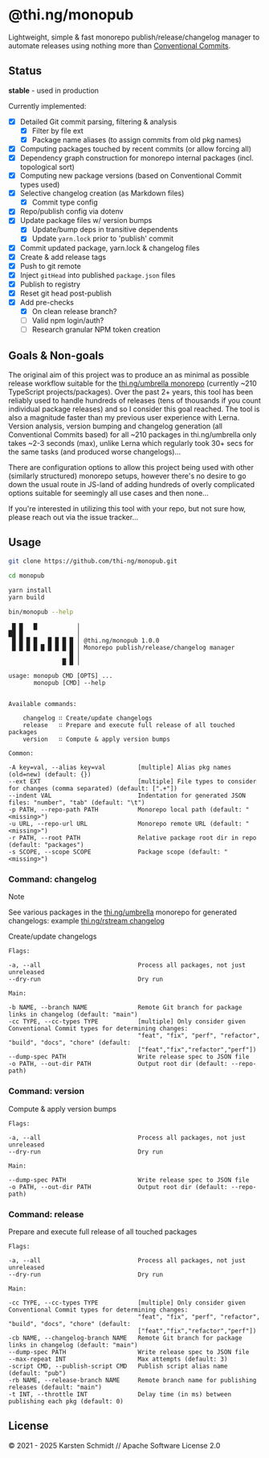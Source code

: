 # @thi.ng/monopub

Lightweight, simple & fast monorepo publish/release/changelog manager to
automate releases using nothing more than [Conventional
Commits](https://conventionalcommits.org/).

## Status

**stable** - used in production

Currently implemented:

-   [x] Detailed Git commit parsing, filtering & analysis
    -   [x] Filter by file ext
    -   [x] Package name aliases (to assign commits from old pkg names)
-   [x] Computing packages touched by recent commits (or allow forcing all)
-   [x] Dependency graph construction for monorepo internal packages (incl. topological sort)
-   [x] Computing new package versions (based on Conventional Commit types used)
-   [x] Selective changelog creation (as Markdown files)
    -   [x] Commit type config
-   [x] Repo/publish config via dotenv
-   [x] Update package files w/ version bumps
    -   [x] Update/bump deps in transitive dependents
    -   [x] Update `yarn.lock` prior to 'publish' commit
-   [x] Commit updated package, yarn.lock & changelog files
-   [x] Create & add release tags
-   [x] Push to git remote
-   [x] Inject `gitHead` into published `package.json` files
-   [x] Publish to registry
-   [x] Reset git head post-publish
-   [x] Add pre-checks
    -   [x] On clean release branch?
    -   [ ] Valid npm login/auth?
    -   [ ] Research granular NPM token creation

## Goals & Non-goals

The original aim of this project was to produce an as minimal as possible
release workflow suitable for the [thi.ng/umbrella
monorepo](https://thi.ng/umbrella) (currently ~210 TypeScript
projects/packages). Over the past 2+ years, this tool has been reliably used to
handle hundreds of releases (tens of thousands if you count individual package
releases) and so I consider this goal reached. The tool is also a magnitude
faster than my previous user experience with Lerna. Version analysis, version
bumping and changelog generation (all Conventional Commits based) for all ~210
packages in thi.ng/umbrella only takes ~2-3 seconds (max), unlike Lerna which
regularly took 30+ secs for the same tasks (and produced worse changelogs)...

There are configuration options to allow this project being used with other
(similarly structured) monorepo setups, however there's no desire to go down the
usual route in JS-land of adding hundreds of overly complicated options suitable
for seemingly all use cases and then none...

If you're interested in utilizing this tool with your repo, but not sure how,
please reach out via the issue tracker...

## Usage

```bash
git clone https://github.com/thi-ng/monopub.git

cd monopub

yarn install
yarn build

bin/monopub --help
```

```text
 █ █   █           │
██ █               │
 █ █ █ █   █ █ █ █ │ @thi.ng/monopub 1.0.0
 █ █ █ █ █ █ █ █ █ │ Monorepo publish/release/changelog manager
                 █ │
               █ █ │

usage: monopub CMD [OPTS] ...
       monopub [CMD] --help


Available commands:

    changelog ∷ Create/update changelogs
    release   ∷ Prepare and execute full release of all touched packages
    version   ∷ Compute & apply version bumps

Common:

-A key=val, --alias key=val         [multiple] Alias pkg names (old=new) (default: {})
--ext EXT                           [multiple] File types to consider for changes (comma separated) (default: [".+"])
--indent VAL                        Indentation for generated JSON files: "number", "tab" (default: "\t")
-p PATH, --repo-path PATH           Monorepo local path (default: "<missing>")
-u URL, --repo-url URL              Monorepo remote URL (default: "<missing>")
-r PATH, --root PATH                Relative package root dir in repo (default: "packages")
-s SCOPE, --scope SCOPE             Package scope (default: "<missing>")
```

### Command: changelog

> [!NOTE]
> See various packages in the [thi.ng/umbrella](https://github.com/thi-ng/umbrella) monorepo for generated changelogs:
> example [thi.ng/rstream changelog](https://github.com/thi-ng/umbrella/blob/develop/packages/rstream/CHANGELOG.md)

Create/update changelogs

```text
Flags:

-a, --all                           Process all packages, not just unreleased
--dry-run                           Dry run

Main:

-b NAME, --branch NAME              Remote Git branch for package links in changelog (default: "main")
-cc TYPE, --cc-types TYPE           [multiple] Only consider given Conventional Commit types for determining changes:
                                    "feat", "fix", "perf", "refactor", "build", "docs", "chore" (default:
                                    ["feat","fix","refactor","perf"])
--dump-spec PATH                    Write release spec to JSON file
-o PATH, --out-dir PATH             Output root dir (default: --repo-path)
```

### Command: version

Compute & apply version bumps

```text
Flags:

-a, --all                           Process all packages, not just unreleased
--dry-run                           Dry run

Main:

--dump-spec PATH                    Write release spec to JSON file
-o PATH, --out-dir PATH             Output root dir (default: --repo-path)
```

### Command: release

Prepare and execute full release of all touched packages

```text
Flags:

-a, --all                           Process all packages, not just unreleased
--dry-run                           Dry run

Main:

-cc TYPE, --cc-types TYPE           [multiple] Only consider given Conventional Commit types for determining changes:
                                    "feat", "fix", "perf", "refactor", "build", "docs", "chore" (default:
                                    ["feat","fix","refactor","perf"])
-cb NAME, --changelog-branch NAME   Remote Git branch for package links in changelog (default: "main")
--dump-spec PATH                    Write release spec to JSON file
--max-repeat INT                    Max attempts (default: 3)
-script CMD, --publish-script CMD   Publish script alias name (default: "pub")
-rb NAME, --release-branch NAME     Remote branch name for publishing releases (default: "main")
-t INT, --throttle INT              Delay time (in ms) between publishing each pkg (default: 0)
```

## License

&copy; 2021 - 2025 Karsten Schmidt // Apache Software License 2.0
